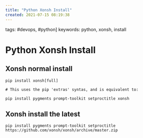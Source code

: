 ```yaml
---
title: "Python Xonsh Install"
created: 2021-07-15 08:19:38
---
```


tags: #devops, #python]
keywords: python, xonsh, install

# Python Xonsh Install

## Xonsh normal install

```bah
pip install xonsh[full]

# This uses the pip 'extras' syntas, and is equivalent to:

pip install pygments prompt-toolkit setproctitle xonsh
```

## Xonsh install the latest

```bsh
pip install pygments prompt-toolkit setproctitle https://github.com/xonsh/xonsh/archive/master.zip
```
